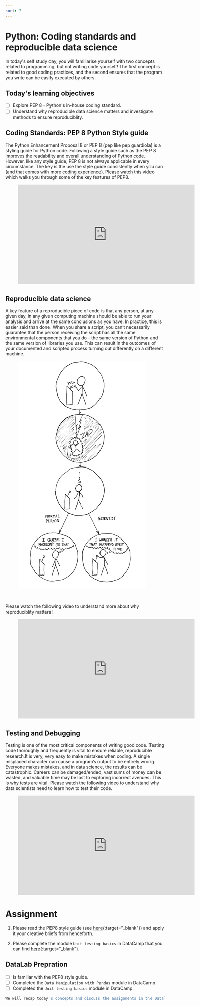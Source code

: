 ```yaml
---
sort: 7
---
```


# Python: Coding standards and reproducible data science

In today's self study day, you will familiarise yourself with two concepts related to programming, but not writing code yourself! The first concept is related to good coding practices, and the second ensures that the program you write can be easily executed by others.

## Today's learning objectives

- [ ] Explore PEP 8 - Python's in-house coding standard.
- [ ] Understand why reproducible data science matters and investigate methods to ensure reproduciblity.

## Coding Standards: PEP 8 Python Style guide

The Python Enhancement Proposal 8 or PEP 8 (pep like pep guardiola) is a styling guide for Python code. Following a style guide such as the PEP 8 improves the readability and overall understanding of Python code. However, like any style guide, PEP 8 is not always applicable in every circumstance. The key is the use the style guide consistently when you can (and that comes with more coding experience). Please watch this video which walks you through some of the key features of PEP8.

<!-- blank line -->
<figure class="video_container">
<iframe width="560" height="315" src="https://www.youtube.com/embed/Sm0wwmEwqpI" title="YouTube video player" frameborder="0" allow="accelerometer; autoplay; clipboard-write; encrypted-media; gyroscope; picture-in-picture" allowfullscreen></iframe>
</figure>
<!-- blank line -->

## Reproducible data science
A key feature of a reproducible piece of code is that any person, at any given day, in any given computing machine should be able to run your analysis and arrive at the same conclusions as you have. In practice, this is easier said than done. When you share a script, you can’t necessarily guarantee that the person receiving the script has all the same environmental components that you do – the same version of Python and the same version of libraries you use. This can result in the outcomes of your documented and scripted process turning out differently on a different machine.

<figure>
    <img src=".\assets\reproduce.PNG" />
</figure>
<br>

Please watch the following video to understand more about why reproduciblity matters!

<!-- blank line -->
<figure class="video_container">
<iframe width="560" height="315" src="https://www.youtube.com/embed/7KJdpxhmkAQ?controls=0" title="YouTube video player" frameborder="0" allow="accelerometer; autoplay; clipboard-write; encrypted-media; gyroscope; picture-in-picture" allowfullscreen></iframe>
</figure>
<!-- blank line -->

## Testing and Debugging

Testing is one of the most critical components of writing good code. Testing code thoroughly and frequently is vital to ensure reliable, reproducible research.It is very, very easy to make mistakes when coding. A single misplaced character can cause a program’s output to be entirely wrong.  Everyone makes mistakes, and in data science, the results can be catastrophic. Careers can be damaged/ended, vast sums of money can be wasted, and valuable time may be lost to exploring incorrect avenues. This is why tests are vital. Please watch the following video to understand why data scientists need to learn how to test their code.

<!-- blank line -->
<figure class="video_container">
<iframe width="560" height="315" src="https://www.youtube.com/embed/GEqM9uJi64Q" title="YouTube video player" frameborder="0" allow="accelerometer; autoplay; clipboard-write; encrypted-media; gyroscope; picture-in-picture" allowfullscreen></iframe>
</figure>
<!-- blank line -->

# Assignment

1. Please read the PEP8 style guide (see [here](https://pep8.org/){:target="_blank"}) and apply it your creative briefs from henceforth.

2. Please complete the module ```Unit testing basics``` in DataCamp that you can find [here](https://app.datacamp.com/learn/courses/unit-testing-for-data-science-in-python){:target="_blank"}.

## DataLab Prepration

- [ ] Is familiar with the PEP8 style guide.
- [ ] Completed the ```Data Manipulation with Pandas``` module in DataCamp.
- [ ] Completed the ```Unit testing basics``` module in DataCamp.

```python
We will recap today's concepts and discuss the assignments in the Datalab!
```
